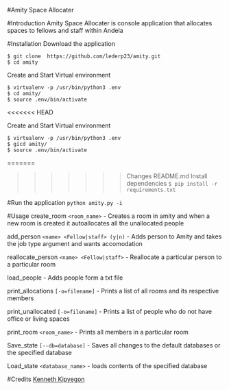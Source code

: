 #Amity Space Allocater

#Introduction
Amity Space Allocater is console application that allocates spaces to fellows and staff within Andela

#Installation
Download the application
```
$ git clone  https://github.com/lederp23/amity.git
$ cd amity
```


Create and Start Virtual environment
```
$ virtualenv -p /usr/bin/python3 .env
$ cd amity/
$ source .env/bin/activate
```

<<<<<<< HEAD

Create and Start Virtual environment
```
$ virtualenv -p /usr/bin/python3 .env
$ gicd amity/
$ source .env/bin/activate
```

=======
>>>>>>> Changes README.md
Install dependencies 
```$ pip install -r requirements.txt```

#Run the application
`python amity.py -i`

#Usage
create_room `<room_name>` - Creates a room in amity and when a new room is created it autoallocates all the unallocated people

add_person `<name> <Fellow|staff> (y|n)` - Adds person to Amity and takes the job type argument and wants accomodation

reallocate_person `<name> <Fellow|staff>` - Reallocate a particular person to a particular room

load_people - Adds people form a txt file

print_allocations `[-o=filename]` - Prints a list of all rooms and its respective members

print_unallocated `[-o=filename]`  - Prints a list of people who do not have office or living spaces 

print_room `<room_name>` - Prints all members in a particular room

Save_state `[--db=database]` - Saves all changes to the default databases or the specified database 

Load_state `<database_name>` - loads contents of the specified database

#Credits
[Kenneth Kipyegon](https://github.com/kenneth254/)